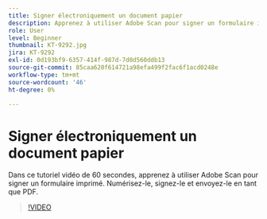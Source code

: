 ```yaml
---
title: Signer électroniquement un document papier
description: Apprenez à utiliser Adobe Scan pour signer un formulaire imprimé
role: User
level: Beginner
thumbnail: KT-9292.jpg
jira: KT-9292
exl-id: 0d193bf9-6357-414f-987d-7d0d560ddb13
source-git-commit: 85caa620f614721a98efa499f2fac6f1acd0248e
workflow-type: tm+mt
source-wordcount: '46'
ht-degree: 0%

---
```


# Signer électroniquement un document papier

Dans ce tutoriel vidéo de 60 secondes, apprenez à utiliser Adobe Scan pour signer un formulaire imprimé. Numérisez-le, signez-le et envoyez-le en tant que PDF.

>[!VIDEO](https://video.tv.adobe.com/v/338331?quality=12&learn=on&hidetitle=true)
